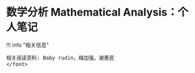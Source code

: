 # 数学分析 Mathematical Analysis：个人笔记

<script src="https://polyfill.io/v3/polyfill.min.js?features=es6"></script>
<script src="https://cdn.jsdelivr.net/npm/mathjax@3/es5/tex-chtml.js"></script>

!!! info "相关信息"
    <font size = 3.5>
    
    相关阅读资料: Baby rudin，梅加强，谢惠民
    </font>

